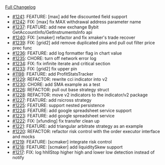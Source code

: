 [Full Changelog](https://github.com/c9s/bbgo/compare/v1.50.2...main)

 - [#1241](https://github.com/c9s/bbgo/pull/1241): FEATURE: [max] add fee discounted field support
 - [#1242](https://github.com/c9s/bbgo/pull/1242): FIX: [max] fix MAX withdrawal address parameter name
 - [#1237](https://github.com/c9s/bbgo/pull/1237): FEATURE: add new exchange Bybit GetAccountInfo/GetInstrumentsInfo api
 - [#1240](https://github.com/c9s/bbgo/pull/1240): FIX: [xmaker] refactor and fix xmaker's trade recover
 - [#1239](https://github.com/c9s/bbgo/pull/1239): FIX: [grid2] add remove duplicated pins and pull out filter price prec func
 - [#1236](https://github.com/c9s/bbgo/pull/1236): FEATURE: add log formatter flag in chart value
 - [#1235](https://github.com/c9s/bbgo/pull/1235): CHORE: turn off network error log
 - [#1234](https://github.com/c9s/bbgo/pull/1234): FIX: fix infinite iterate and critical section
 - [#1233](https://github.com/c9s/bbgo/pull/1233): FIX: [grid2] fix upper pin
 - [#1198](https://github.com/c9s/bbgo/pull/1198): FEATURE: add ProfitStatsTracker
 - [#1229](https://github.com/c9s/bbgo/pull/1229): REFACTOR: rewrite cci indicator into v2
 - [#1230](https://github.com/c9s/bbgo/pull/1230): CHORE: add SMA example as a test
 - [#1226](https://github.com/c9s/bbgo/pull/1226): REFACTOR: pull out base strategy struct
 - [#1228](https://github.com/c9s/bbgo/pull/1228): REFACTOR: move v2 indicators to the indicator/v2 package
 - [#1227](https://github.com/c9s/bbgo/pull/1227): FEATURE: add rsicross strategy
 - [#1225](https://github.com/c9s/bbgo/pull/1225): FEATURE: support nested persistence
 - [#1224](https://github.com/c9s/bbgo/pull/1224): FEATURE: add google spreadsheet service support
 - [#1223](https://github.com/c9s/bbgo/pull/1223): FEATURE: add google spreadsheet service
 - [#1222](https://github.com/c9s/bbgo/pull/1222): FIX: [xfunding] fix transfer clean up
 - [#1221](https://github.com/c9s/bbgo/pull/1221): FEATURE: add triangular arbitrate strategy as an example
 - [#1220](https://github.com/c9s/bbgo/pull/1220): REFACTOR: refactor risk control with the order executor interface and mocks
 - [#1219](https://github.com/c9s/bbgo/pull/1219): FEATURE: [scmaker] integrate risk control
 - [#1218](https://github.com/c9s/bbgo/pull/1218): FEATURE: [scmaker] add liquiditySkew support
 - [#1217](https://github.com/c9s/bbgo/pull/1217): FIX: log hhllStop higher high and lower low detection instead of notify
